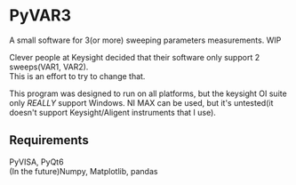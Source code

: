 # PyVAR3

A small software for 3(or more) sweeping parameters measurements. WIP  

Clever people at Keysight decided that their software only support 2 sweeps(VAR1, VAR2).  
This is an effort to try to change that.

This program was designed to run on all platforms, but the keysight OI suite only _REALLY_ support Windows. NI MAX can be used, but it's untested(it doesn't support Keysight/Aligent instruments that I use).

## Requirements
PyVISA, PyQt6  
(In the future)Numpy, Matplotlib, pandas

